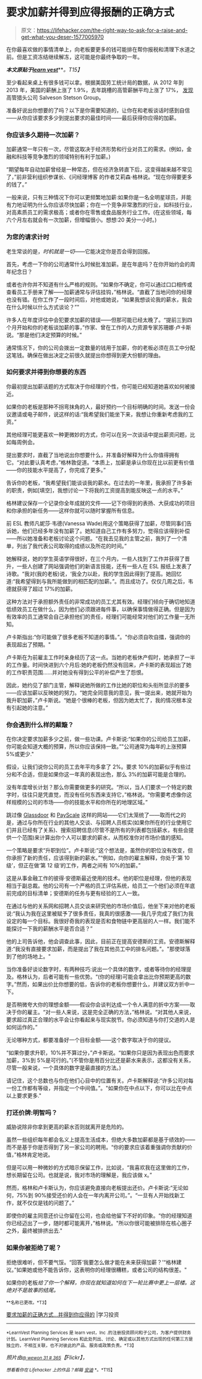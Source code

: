 # 要求加薪并得到应得报酬的正确方式

> 原文：<https://lifehacker.com/the-right-way-to-ask-for-a-raise-and-get-what-you-deser-1577005970>

在你最喜欢做的事情清单上，向老板要更多的钱可能排在帮你报税和清理下水道之前。但是工资冻结继续解冻，这可能是你最终争取的一年。



***本文原贴于***[***learn vest***](http://www.learnvest.com/2014/05/how-to-ask-for-a-raise/)***。*T15】**

至少看起来桌上有很多钱可以拿。根据美国劳工统计局的数据，从 2012 年到 2013 年，美国的薪酬上涨了 1.9%，去年跳槽的高管薪酬平均上涨了 17%， [发现](http://globenewswire.com/news-release/2014/04/09/625849/10076114/en/Senior-Executives-Who-Changed-Jobs-in-2013-Averaged-a-17-Percent-Compensation-Increase-Reports-Salveson-Stetson-Group.html) 高管猎头公司 Salveson Stetson Group。

准备好说出你想要的了吗？以下是你需要知道的，让你在和老板谈话时感到自信——从你应该要求多少到提出要求的最佳时间——最后获得你应得的加薪。

### 你应该多久期待一次加薪？

加薪通常一年只有一次，尽管这取决于经济形势和行业对员工的需求。(例如，金融和科技等竞争激烈的领域特别有利于加薪。)

“期望每年自动加薪曾经是一种常态，但在经济急转直下后，这变得越来越不常见了，”前非营利组织参谋长、《问经理博客 的作者艾莉森·格林说。“现在你得要更多的钱了。”

一般来说，只有三种情况下你可以更频繁地加薪:如果你是一名全明星球员，并能有力地证明为什么你应该尽快加薪；你在一个竞争非常激烈的行业，如科技行业，对高素质员工的需求极高；或者你在零售或食品服务行业工作。(在这些领域，每六个月左右就会有一次加薪，但增幅很小。想想:20 美分一小时。)

### 为您的请求计时

老生常谈的是，*时机就是一切*——它能决定你是否会得到回报。

首先，考虑一下你的公司通常什么时候批准加薪。是在年底吗？在你开始约会的周年纪念日？

或者也许你并不知道有什么严格的规则。“如果你不确定，你可以通过口口相传或查看员工手册来了解——加薪通常与评估挂钩，”格林说。“直截了当地问你的经理也没有错。在你工作了一段时间后，对他或她说，“如果我想谈论我的薪水，我会在什么时候以什么方式谈论？”"

许多人在年度评估中会犯要求加薪的错误——但那可能已经太晚了。“提前三到四个月开始和你的老板谈加薪的事，”作家、曾在工作的人力资源专家苏珊娜·卢卡斯说。“那是他们决定预算的时候。”

通常情况下，你的公司会拨出一定数量的钱用于加薪，你的老板必须在员工中分配这笔钱。确保在做出决定之前很久就提出你想得到更大份额的理由。

### 如何要求并得到你想要的东西

你最初提出加薪话题的方式取决于你经理的个性，你可能已经知道她喜欢如何被接近。

如果你的老板是那种不拐弯抹角的人，最好预约一个目标明确的时间。发送一份会议邀请或电子邮件，说这样的话:“我希望我们能坐下来，我想让你重新考虑我的工资。”

其他经理可能更喜欢一种更微妙的方式，你可以在另一次谈话中提出薪资问题，比如每周例会。

提出要求时，直截了当地说出你想要什么，并准备好解释为什么你值得拥有它。“对此要认真考虑，”格林敦促道。“本质上，加薪是承认你现在比以前更有价值——你的技能水平提高了，你完成了更多。”

告诉你的老板，“我希望我们能谈谈我的薪水。在过去的一年里，我承担了许多新的职责，例如[填空]，我想讨论一下将我的工资提高到能反映这一点的水平。”

格林建议保存一个记录你全年成就的文件——记下你得到的表扬、大获成功的项目和你承担的新任务——这样你就可以随时掌握所有信息。

前 ESL 教师凡妮莎·韦德(Vanessa Wade)用这个策略获得了加薪，尽管同事们告诉她，他们已经多年没有加薪了。她知道自己工作有多努力，觉得应该得到补偿——所以她准备和老板讨论这个问题。“在我去见我的主管之前，我列了一个清单，列出了我代表公司取得的成绩以及所花的时间。”

她解释说，她的学生英语学得很好，在三个月内，一些人找到了工作并获得了晋升，一些人创建了网站强调他们的新语言技能，还有一些人在 ESL 报纸上发表了诗歌。“我对(我的老板)说，‘我全力以赴，我的学生因此得到了提高。她回忆道:“我希望得到与我所能做到的相匹配的加薪。”。而且成功了。仅仅几周之后，韦德就获得了超过 17%的加薪。

这种方法对于承担额外责任的非常成功的员工尤其有效。经理们倾向于确切地知道低绩效员工在做什么，因为他们必须跟进每件事，以确保事情做得正确。但是因为有效率的员工通常会自己承担他们的责任，经理们可能经常对他们的工作量一无所知。

卢卡斯指出:“你可能做了很多老板不知道的事情。”。"你必须自吹自擂，强调你的表现超出了预期。"

卢卡斯在为前雇主工作时亲身经历了这一点。当她的老板休产假时，她承担了一半的工作量。时间快进到六个月后:她的老板仍然没有回来，卢卡斯的表现超出了她的工作职责范围……并对她没有得到公平的补偿产生了怨恨。

因此，她约见了部门主管，解释说她所做的工作比她的职位和头衔所显示的要多——应该加薪以反映她的努力。“她完全同意我的意见，我一提出来，她就开始为我升职加薪，”卢卡斯说。“她是个很棒的老板，但因为她太忙了，我的情况根本没有引起她的注意。”

### 你会遇到什么样的颠簸？

在你决定要求加薪多少之前，做一些功课。卢卡斯说:“如果你的公司给员工加薪，你可能会知道大概的预算，所以你应该保持一致。”"公司通常为每年的上涨预算 5%或更少."

假设，让我们说你公司的员工去年平均多拿了 2%。要求 10%的加薪似乎有些过分和不合适，但是如果你这一年真的表现出色，那么 3%的加薪可能是合理的。

没有年度增长计划？那么你需要做更多的研究。“所以，当人们要求一个特定的数字时，往往只是凭直觉，而没有任何东西来支持它，”格林说。“你需要考虑像你这样规模的公司的市场——你的技能水平和你所在的地理区域。”

跳过像 [Glassdoor](http://www.glassdoor.com/index.htm) 和 [PayScale](http://www.payscale.com/) 这样的网站——它们太笼统了——取而代之的是，通过与你所在行业的其他人交谈、与招聘人员核实(如果你所在的行业使用它们并且已经有了关系)、搜索招聘信息(尽管不是所有的列表都包括薪水，有些会提供一个范围)来计算出你个人可以要求的薪水，从而校准你对市场价值的感知。

一个策略是要求“升职到位”。卢卡斯说:“这个想法是，虽然你的职位没有改变，但你承担了新的责任，应该得到新的薪水。”“例如，向你的雇主解释，你处于‘第 10 级’，但正在做‘第 12 级’的工作，两者之间有 10%的加薪。”

这是从事金融工作的彼得·安德斯最近使用的技术。他的职位是经理，但他的表现相当于副总裁。他的公司有一个严格的员工评估系统，给员工一个他们必须在年底前完成的目标清单；安德斯的任务与更有经验的工人一致。

在通过与他的关系网和招聘人员交谈来研究他的市场价值后，他坐下来对他的老板说:“我认为我在这里被赋予了很多责任，我真的很感激——我几乎完成了我们为我设定的每一个目标。我很好奇我的表现是否和食物链中更高层的人一样。我们能不能探讨一下我的薪酬水平是否合适？”

他的上司告诉他，他会调查此事，因此，目前正在提高安德斯的工资。安德斯解释道:“我没有直接要求加薪，而是提出了我在其他员工中的排名问题。”。"那使球落到了他的场地上。"

当你准备好谈论数字时，有两种技巧:说出一个具体的数字，或者等待你的经理提及。格林认为，后者可能有一些优势。“(你的经理)可能会拿出比你预期更高的数字。”然而，如果出价比你想要的低，告诉你的老板你想要什么，并建议双方折中一下。

是否稍微夸大你的理想金额——假设你会谈判达成一个令人满意的折中方案——取决于你的雇主。“对一些人来说，这是完全正确的方法，”格林说。“对其他人来说，要求超过真正合理的水平会让你看起来与现实脱节。你必须知道与你打交道的人是如何运作的。”

无论哪种方式，都要准备好一个目标金额——这个数字取决于你的提议。

“如果你要求升职，10%并不算过分，”卢卡斯说。“如果你只是因为表现出色而要求加薪，3%到 5%是可行的。”(不管你是用百分比还是薪水来表示，这都没有关系，尽管一般来说，一个具体的数字是最直接的方法。)

请记住，这个总数也与你在他们心目中的位置有关。卢卡斯解释说:“许多公司对每一份工作都有等级，并指定一个中间值。”。"如果你在中点以下，你可以比在中点以上要求更多."

### 打还价牌:明智吗？

威胁说除非你拿到更高的薪水否则就离开是危险的。

虽然一些组织每年都会名义上提高生活成本，但绝大多数加薪都是基于绩效的——而不是基于你是否得到了另一家公司的聘用。“你的要求应该着重强调你贡献的价值，”格林肯定地说。

但是可以用一种微妙的方式暗示保留工作，比如说，“我喜欢我在这里做的工作，想长期留在公司。也就是说，我对市场的理解是，我应该做 x。”

然而，格林和卢卡斯认为，你应该避免直接向老板提出还价。卢卡斯说:“无论如何，75%到 90%接受还价的人会在一年内离开公司。”。“一旦有人开始找新工作，就不仅仅是钱的问题了。”

即使你的雇主同意还价让你留在公司，也会给他留下不好的印象。“你的经理知道你已经迈出了一步，随时都可能离开，”格林说。"所以你很可能被排除在核心圈子之外，最终被排挤出去."

### 如果你被拒绝了呢？

拒绝很难听，但不要气馁。“回答‘我要怎么做才能在未来获得加薪？’“格林建议。”如果她或他不能告诉你，这表明你的经理很糟糕，或者公司的结构很差。"

如果你的老板*给了你一个解释，你现在就知道如何在下一轮比赛中更上一层楼。这绝对不是故事的结尾。*

<small>**名称已更改。*T3】</small>

[要求加薪的正确方式…并得到你应得的](http://www.learnvest.com/2014/05/how-to-ask-for-a-raise/) |学习投资

* * *

<small>*LearnVest Planning Services 是 learn vest，Inc .的注册投资顾问和子公司，为客户提供财务计划。LearnVest Planning Services 和此处列出、讨论、确定或以其他方式出现的任何第三方是独立的，不相互关联，也不对彼此的产品、服务或政策负责。*T3】</small>

*照片由*[<small>*@ wewon 31 # 365*</small>](https://www.flickr.com/photos/wewon31/8166163628/sizes/l)*【Flickr】，*

<small>*想看看你在 Lifehacker 上的作品？邮箱*</small> [<small>*安迪*</small>](mailto:andy@lifehacker.com) <small>*。*T15】</small>